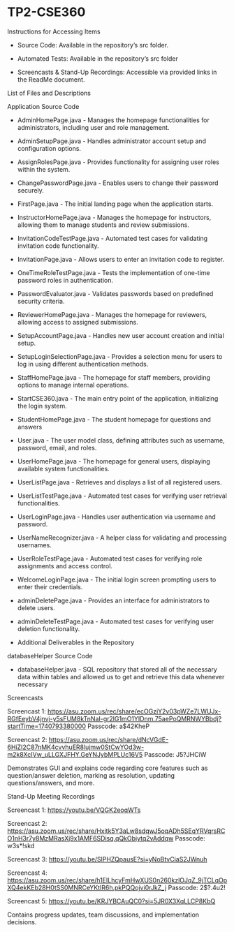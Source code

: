 # TP2-CSE360

Instructions for Accessing Items

- Source Code: Available in the repository’s src folder.

- Automated Tests: Available in the repository’s src folder

- Screencasts & Stand-Up Recordings: Accessible via provided links in the ReadMe document.

List of Files and Descriptions

Application Source Code

- AdminHomePage.java - Manages the homepage functionalities for administrators, including user and role management.

- AdminSetupPage.java - Handles administrator account setup and configuration options.

- AssignRolesPage.java - Provides functionality for assigning user roles within the system.

- ChangePasswordPage.java - Enables users to change their password securely.

- FirstPage.java - The initial landing page when the application starts.

- InstructorHomePage.java - Manages the homepage for instructors, allowing them to manage students and review submissions.

- InvitationCodeTestPage.java - Automated test cases for validating invitation code functionality.

- InvitationPage.java - Allows users to enter an invitation code to register.

- OneTimeRoleTestPage.java - Tests the implementation of one-time password roles in authentication.

- PasswordEvaluator.java - Validates passwords based on predefined security criteria.

- ReviewerHomePage.java - Manages the homepage for reviewers, allowing access to assigned submissions.

- SetupAccountPage.java - Handles new user account creation and initial setup.

- SetupLoginSelectionPage.java - Provides a selection menu for users to log in using different authentication methods.

- StaffHomePage.java - The homepage for staff members, providing options to manage internal operations.

- StartCSE360.java - The main entry point of the application, initializing the login system.

- StudentHomePage.java - The student homepage for questions and answers 

- User.java - The user model class, defining attributes such as username, password, email, and roles.

- UserHomePage.java - The homepage for general users, displaying available system functionalities.

- UserListPage.java - Retrieves and displays a list of all registered users.

- UserListTestPage.java - Automated test cases for verifying user retrieval functionalities.

- UserLoginPage.java - Handles user authentication via username and password.

- UserNameRecognizer.java - A helper class for validating and processing usernames.

- UserRoleTestPage.java - Automated test cases for verifying role assignments and access control.

- WelcomeLoginPage.java - The initial login screen prompting users to enter their credentials.

- adminDeletePage.java - Provides an interface for administrators to delete users.

- adminDeleteTestPage.java - Automated test cases for verifying user deletion functionality.

- Additional Deliverables in the Repository

databaseHelper Source Code

- databaseHelper.java - SQL repository that stored all of the necessary data within tables and allowed us to get and retrieve this data whenever necessary

Screencasts

Screencast 1: https://asu.zoom.us/rec/share/ecOGziY2v03pWZe7LWUJx-RGfEeybV4jnvj-y5sFUM8kTnNaI-gr2lG1mO1YIDnm.75aePoQMRNWYBbdj?startTime=1740793380000
Passcode: a$42KheP

Screencast 2: https://asu.zoom.us/rec/share/dNcVGdE-6HiZI2C87nMK4cvvhuER8lujmw0StCwYOd3w-m2k8XcIVw_uLLGXJFHY.GeYNJybMPLUc16V5
Passcode: J5?JHCiW

Demonstrates GUI and explains code regarding core features such as question/answer deletion, marking as resolution, updating questions/answers, and more.

Stand-Up Meeting Recordings

Screencast 1: https://youtu.be/VQGK2eoqWTs

Screencast 2: https://asu.zoom.us/rec/share/Hxitk5Y3aLw8sdqwJ5oqADh5SEqYRVqrsRCO1nH3r7y8MzMRasXj9x1AMF6SDisq.qQkObjytq2vAddqw
Passcode: w3s*!skd

Screencast 3: https://youtu.be/SlPHZQpausE?si=yNoBtvCiaS2JWnuh

Screencast 4: https://asu.zoom.us/rec/share/h1EILhcyFmHwXUS0n260kzlOJqZ_9jTCLqOpXQ4ekKEb28H0tSS0MNRCeYKtIR6h.pkPQQojvi0rJkZ_j
Passcode: 2$?.4u2!

Screencast 5: https://youtu.be/KRJYBCAuQC0?si=5JR0X3XqLLCP8KbQ 

Contains progress updates, team discussions, and implementation decisions.


